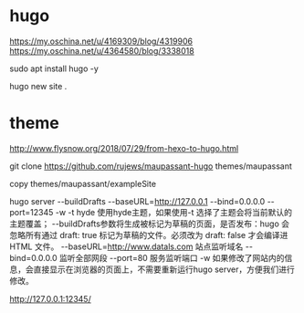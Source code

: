 # hugo
https://my.oschina.net/u/4169309/blog/4319906
https://my.oschina.net/u/4364580/blog/3338018







sudo apt install hugo -y

hugo new site .

# theme
http://www.flysnow.org/2018/07/29/from-hexo-to-hugo.html

git clone https://github.com/rujews/maupassant-hugo themes/maupassant

copy themes/maupassant/exampleSite


hugo server --buildDrafts --baseURL=http://127.0.0.1  --bind=0.0.0.0 --port=12345 -w 
-t hyde        使用hyde主题，如果使用-t 选择了主题会将当前默认的主题覆盖；
 --buildDrafts参数将生成被标记为草稿的页面，是否发布：hugo 会忽略所有通过 draft: true 标记为草稿的文件。必须改为 draft: false 才会编译进 HTML 文件。
 --baseURL=http://www.datals.com   站点监听域名
 --bind=0.0.0.0   监听全部网段
 --port=80        服务监听端口
 -w               如果修改了网站内的信息，会直接显示在浏览器的页面上，不需要重新运行hugo server，方便我们进行修改。

http://127.0.0.1:12345/

